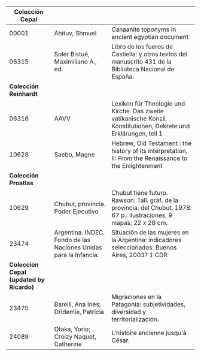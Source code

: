 | **Colección Cepal**     |                                    |                                                              |
| ------------------- | ---------------------------------- | ------------------------------------------------------------ |
| 00001               | Ahituv, Shmuel                     | Canaanite toponyms in ancient egyptian document              |
| 06315               | Soler Bistué, Maximiliano A., ed.  | Libro de los fueros de Castiella: y otros textos del manuscrito 431 de la Biblioteca Nacional de España. |
| **Colección Reinhardt** |                                    |                                                              |
| 06316               | AAVV                               | Lexikon für Theologie und Kirche. Das zweite vatikanische Konzil. Konstitutionen, Dekrete und Erklärungen, teil 1 |
| 10628               | Saebo, Magne | Hebrew, Old Testament : the history of its interpretation, II: From the Renaissance to the Enlightenment |
| **Colección Proatlas**  |                                    |                                                              |
| 10629               | Chubut, provincia. Poder Ejecutivo | Chubut tiene futuro. Rawson: Tall. gráf. de la provincia. del Chubut, 1978. 67 p.: ilustraciones, 9 mapas; 22 x 28 cm. |
| 23474               | Argentina. INDEC. Fondo de las Naciones Unidas para la Infancia.| Situación de las mujeres en la Argentina: indicadores seleccionados. Buenos Aires, 2003? 1 CDR |
| **Colección Cepal (updated by Ricardo)**  |                                    |                                                              |
| 23475               | Barelli, Ana Inés; Dridemie, Patricia | Migraciones en la Patagonia: subjetividades, diversidad y territorialización. |
| 24089               | Otaka, Yorio; Croizy Naquet, Catherine | L'histoire ancienne jusqu'à César. |
